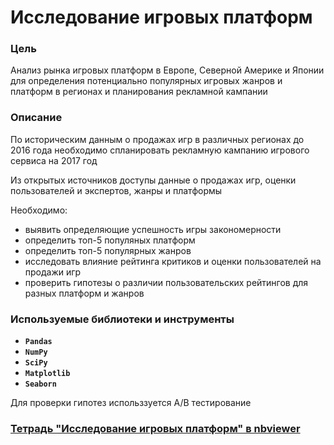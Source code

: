 # Исследование игровых платформ

### Цель

Анализ рынка игровых платформ в Европе, Северной Америке и Японии для определения потенциально популярных игровых жанров и платформ в регионах и планирования рекламной кампании


### Описание

По историческим данным о продажах игр в различных регионах до 2016 года необходимо спланировать рекламную кампанию игрового сервиса на 2017 год

Из открытых источников доступы данные о продажах игр, оценки пользователей и экспертов, жанры и платформы

Необходимо:
- выявить определяющие успешность игры закономерности
- определить топ-5 популяных платформ
- определить топ-5 популярных жанров
- исследовать влияние рейтинга критиков и оценки пользователей на продажи игр
- проверить гипотезы о различии пользовательских рейтингов для разных платформ и жанров

### Используемые библиотеки и инструменты
- **`Pandas`**
- **`NumPy`**
- **`SciPy`**
- **`Matplotlib`**
- **`Seaborn`**

Для проверки гипотез использзуется A/B тестирование

### [Тетрадь "Исследование игровых платформ" в nbviewer](https://nbviewer.org/github/hairymax/Yandex.Practicum.DataScience/blob/main/04%20%D0%98%D1%81%D1%81%D0%BB%D0%B5%D0%B4%D0%BE%D0%B2%D0%B0%D0%BD%D0%B8%D0%B5%20%D0%B8%D0%B3%D1%80%D0%BE%D0%B2%D1%8B%D1%85%20%D0%BF%D0%BB%D0%B0%D1%82%D1%84%D0%BE%D1%80%D0%BC/project4.ipynb)